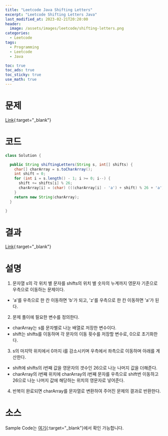 ```yaml
---
title: "Leetcode Java Shifting Letters"
excerpt: "Leetcode Shifting Letters Java"
last_modified_at: 2023-02-21T20:20:00
header:
  image: /assets/images/leetcode/shifting-letters.png
categories:
  - Leetcode
tags:
  - Programming
  - Leetcode
  - Java

toc: true
toc_ads: true
toc_sticky: true
use_math: true
---
```

# 문제
[Link](https://leetcode.com/problems/shifting-letters){:target="_blank"}

# 코드
```java
class Solution {

  public String shiftingLetters(String s, int[] shifts) {
    char[] charArray = s.toCharArray();
    int shift = 0;
    for (int i = s.length() - 1; i >= 0; i--) {
      shift += shifts[i] % 26;
      charArray[i] = (char) (((charArray[i] - 'a') + shift) % 26 + 'a');
    }
    return new String(charArray);
  }

}
```

# 결과
[Link](https://leetcode.com/problems/shifting-letters/submissions/902200498/){:target="_blank"}

# 설명
1. 문자열 s의 각 위치 별 문자를 shifts의 위치 별 숫자의 누계까지 영문자 기준으로 우측으로 이동하는 문제이다.
- 'a'를 우측으로 한 칸 이동하면 'b'가 되고, 'z'를 우측으로 한 칸 이동하면 'a'가 된다.

2. 문제 풀이에 필요한 변수를 정의한다.
- charArray는 s를 문자별로 나눈 배열로 저장한 변수이다.
- shift는 shifts를 이동하며 각 문자의 이동 횟수를 저장할 변수로, 0으로 초기화한다.

3. s의 마지막 위치에서 0까지 i를 감소시키며 우측에서 좌측으로 이동하며 아래를 계산한다.
- shift에 shifts의 i번째 값을 영문자의 갯수인 26으로 나눈 나머지 값을 더해준다.
- charArray의 i번째 위치에 charArray의 i번째 문자를 우측으로 shift번 이동하고 26으로 나눈 나머지 값에 해당하는 위치의 영문자로 넣어준다.

4. 반복이 완료되면 charArray를 문자열로 변환하여 주어진 문제의 결과로 반환한다.

# 소스
Sample Code는 [여기](https://github.com/GracefulSoul/leetcode/blob/master/src/main/java/gracefulsoul/problems/ShiftingLetters.java){:target="_blank"}에서 확인 가능합니다.